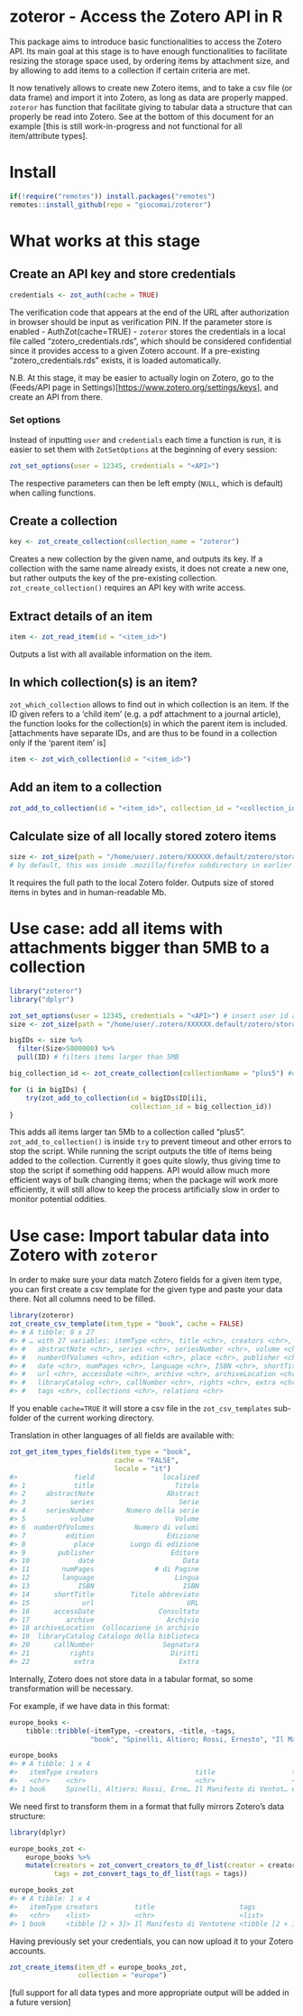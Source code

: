 
<!-- README.md is generated from README.Rmd. Please edit that file -->

# zoteror - Access the Zotero API in R

This package aims to introduce basic functionalities to access the
Zotero API. Its main goal at this stage is to have enough
functionalities to facilitate resizing the storage space used, by
ordering items by attachment size, and by allowing to add items to a
collection if certain criteria are met.

It now tenatively allows to create new Zotero items, and to take a csv
file (or data frame) and import it into Zotero, as long as data are
properly mapped. `zoteror` has function that facilitate giving to
tabular data a structure that can properly be read into Zotero. See at
the bottom of this document for an example \[this is still
work-in-progress and not functional for all item/attribute types\].

# Install

``` r
if(!require("remotes")) install.packages("remotes")
remotes::install_github(repo = "giocomai/zoteror")
```

# What works at this stage

## Create an API key and store credentials

``` r
credentials <- zot_auth(cache = TRUE)
```

The verification code that appears at the end of the URL after
authorization in browser should be input as verification PIN. If the
parameter store is enabled - AuthZot(cache=TRUE) - `zoteror` stores the
credentials in a local file called “zotero\_credentials.rds”, which
should be considered confidential since it provides access to a given
Zotero account. If a pre-existing “zotero\_credentials.rds” exists, it
is loaded automatically.

N.B. At this stage, it may be easier to actually login on Zotero, go to
the (Feeds/API page in
Settings)\[<https://www.zotero.org/settings/keys>\], and create an API
from there.

### Set options

Instead of inputting `user` and `credentials` each time a function is
run, it is easier to set them with `ZotSetOptions` at the beginning of
every session:

``` r
zot_set_options(user = 12345, credentials = "<API>")
```

The respective parameters can then be left empty (`NULL`, which is
default) when calling functions.

## Create a collection

``` r
key <- zot_create_collection(collection_name = "zoteror") 
```

Creates a new collection by the given name, and outputs its key. If a
collection with the same name already exists, it does not create a new
one, but rather outputs the key of the pre-existing collection.
`zot_create_collection()` requires an API key with write access.

## Extract details of an item

``` r
item <- zot_read_item(id = "<item_id>")
```

Outputs a list with all available information on the item.

## In which collection(s) is an item?

`zot_which_collection` allows to find out in which collection is an
item. If the ID given refers to a ‘child item’ (e.g. a pdf attachment to
a journal article), the function looks for the collection(s) in which
the parent item is included. \[attachments have separate IDs, and are
thus to be found in a collection only if the ‘parent item’
is\]

``` r
item <- zot_wich_collection(id = "<item_id>")
```

## Add an item to a collection

``` r
zot_add_to_collection(id = "<item_id>", collection_id = "<collection_id>")
```

## Calculate size of all locally stored zotero items

``` r
size <- zot_size(path = "/home/user/.zotero/XXXXXX.default/zotero/storage")
# by default, this was inside .mozilla/firefox subdirectory in earlier versions
```

It requires the full path to the local Zotero folder. Outputs size of
stored items in bytes and in human-readable
Mb.

# Use case: add all items with attachments bigger than 5MB to a collection

``` r
library("zoteror")
library("dplyr")

zot_set_options(user = 12345, credentials = "<API>") # insert user id and API credentials
size <- zot_size(path = "/home/user/.zotero/XXXXXX.default/zotero/storage") # full path to Zotero storage folder

bigIDs <- size %>%
  filter(Size>5000000) %>%
  pull(ID) # filters items larger than 5MB

big_collection_id <- zot_create_collection(collectionName = "plus5") #creates collection "plus5", and if already existing simply outputs its key

for (i in bigIDs) {
    try(zot_add_to_collection(id = bigIDs$ID[i]i,
                              collection_id = big_collection_id))
}
```

This adds all items larger tan 5Mb to a collection called “plus5”.
`zot_add_to_collection()` is inside `try` to prevent timeout and other
errors to stop the script. While running the script outputs the title of
items being added to the collection. Currently it goes quite slowly,
thus giving time to stop the script if something odd happens. API would
allow much more efficient ways of bulk changing items; when the package
will work more efficiently, it will still allow to keep the process
artificially slow in order to monitor potential oddities.

# Use case: Import tabular data into Zotero with `zoteror`

In order to make sure your data match Zotero fields for a given item
type, you can first create a csv template for the given type and paste
your data there. Not all columns need to be filled.

``` r
library(zoteror)
zot_create_csv_template(item_type = "book", cache = FALSE) 
#> # A tibble: 0 x 27
#> # … with 27 variables: itemType <chr>, title <chr>, creators <chr>,
#> #   abstractNote <chr>, series <chr>, seriesNumber <chr>, volume <chr>,
#> #   numberOfVolumes <chr>, edition <chr>, place <chr>, publisher <chr>,
#> #   date <chr>, numPages <chr>, language <chr>, ISBN <chr>, shortTitle <chr>,
#> #   url <chr>, accessDate <chr>, archive <chr>, archiveLocation <chr>,
#> #   libraryCatalog <chr>, callNumber <chr>, rights <chr>, extra <chr>,
#> #   tags <chr>, collections <chr>, relations <chr>
```

If you enable `cache=TRUE` it will store a csv file in the
`zot_csv_templates` sub-folder of the current working directory.

Translation in other languages of all fields are available with:

``` r
zot_get_item_types_fields(item_type = "book",
                          cache = "FALSE",
                          locale = "it")
#>              field                 localized
#> 1            title                    Titolo
#> 2     abstractNote                  Abstract
#> 3           series                     Serie
#> 4     seriesNumber        Numero della serie
#> 5           volume                    Volume
#> 6  numberOfVolumes          Numero di volumi
#> 7          edition                  Edizione
#> 8            place         Luogo di edizione
#> 9        publisher                   Editore
#> 10            date                      Data
#> 11        numPages               # di Pagine
#> 12        language                    Lingua
#> 13            ISBN                      ISBN
#> 14      shortTitle         Titolo abbreviato
#> 15             url                       URL
#> 16      accessDate                Consultato
#> 17         archive                  Archivio
#> 18 archiveLocation  Collocazione in archivio
#> 19  libraryCatalog Catalogo della biblioteca
#> 20      callNumber                 Segnatura
#> 21          rights                   Diritti
#> 22           extra                     Extra
```

Internally, Zotero does not store data in a tabular format, so some
transformation will be necessary.

For example, if we have data in this format:

``` r
europe_books <- 
    tibble::tribble(~itemType, ~creators, ~title, ~tags,
                    "book", "Spinelli, Altiero; Rossi, Ernesto", "Il Manifesto di Ventotene", "europe; history")

europe_books
#> # A tibble: 1 x 4
#>   itemType creators                        title                   tags         
#>   <chr>    <chr>                           <chr>                   <chr>        
#> 1 book     Spinelli, Altiero; Rossi, Erne… Il Manifesto di Ventot… europe; hist…
```

We need first to transform them in a format that fully mirrors Zotero’s
data structure:

``` r
library(dplyr)

europe_books_zot <- 
    europe_books %>% 
    mutate(creators = zot_convert_creators_to_df_list(creator = creators), 
           tags = zot_convert_tags_to_df_list(tags = tags))

europe_books_zot
#> # A tibble: 1 x 4
#>   itemType creators         title                     tags            
#>   <chr>    <list>           <chr>                     <list>          
#> 1 book     <tibble [2 × 3]> Il Manifesto di Ventotene <tibble [2 × 1]>
```

Having previously set your credentials, you can now upload it to your
Zotero accounts.

``` r
zot_create_items(item_df = europe_books_zot,
                 collection = "europe")
```

\[full support for all data types and more appropriate output will be
added in a future version\]
